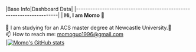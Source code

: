 |Base Info|Dashboard Data|
|----------------------------------------------------------------------|
| __Hi, I am Momo 👋__<br/><br/>🔭 I am studying for an ACS master degree at Newcastle University.🌱 <br/>📫 How to reach me: momoguo1996@gmail.com<br/>|[![Momo's GitHub stats](https://github-readme-stats.vercel.app/api?username=momoguo1996)](https://github.com/momoguo1996/github-readme-stats)


